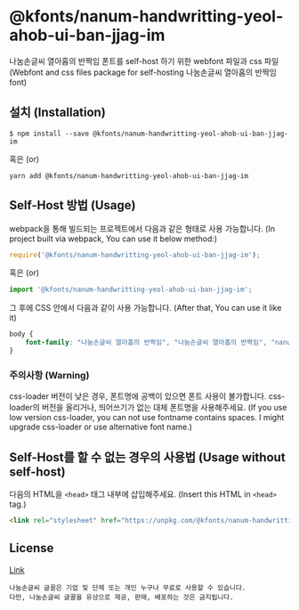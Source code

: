
# @kfonts/nanum-handwritting-yeol-ahob-ui-ban-jjag-im

나눔손글씨 열아홉의 반짝임 폰트를 self-host 하기 위한 webfont 파일과 css 파일
(Webfont and css files package for self-hosting 나눔손글씨 열아홉의 반짝임 font)

## 설치 (Installation)

```
$ npm install --save @kfonts/nanum-handwritting-yeol-ahob-ui-ban-jjag-im
```

혹은 (or)

```
yarn add @kfonts/nanum-handwritting-yeol-ahob-ui-ban-jjag-im
```

## Self-Host 방법 (Usage)

webpack을 통해 빌드되는 프로젝트에서 다음과 같은 형태로 사용 가능합니다.
(In project built via webpack, You can use it below method:)

```js
require('@kfonts/nanum-handwritting-yeol-ahob-ui-ban-jjag-im');
```

혹은 (or)

```js
import '@kfonts/nanum-handwritting-yeol-ahob-ui-ban-jjag-im';
```

그 후에 CSS 안에서 다음과 같이 사용 가능합니다.
(After that, You can use it like it)

```css
body {
    font-family: "나눔손글씨 열아홉의 반짝임", "나눔손글씨 열아홉의 반짝임", "nanum-handwritting-yeol-ahob-ui-ban-jjag-im";
}
```

### 주의사항 (Warning)

css-loader 버전이 낮은 경우, 폰트명에 공백이 있으면 폰트 사용이 불가합니다.
css-loader의 버전을 올리거나, 띄어쓰기가 없는 대체 폰트명을 사용해주세요.
(If you use low version css-loader, you can not use fontname contains spaces.
I might upgrade css-loader or use alternative font name.)

## Self-Host를 할 수 없는 경우의 사용법 (Usage without self-host)

다음의 HTML을 `<head>` 태그 내부에 삽입해주세요.
(Insert this HTML in `<head>` tag.)

```html
<link rel="stylesheet" href="https://unpkg.com/@kfonts/nanum-handwritting-yeol-ahob-ui-ban-jjag-im/index.css" />
```

## License

[Link](https://clova.ai/handwriting/list.html)

```
나눔손글씨 글꼴은 기업 및 단체 또는 개인 누구나 무료로 사용할 수 있습니다.
다만, 나눔손글씨 글꼴을 유상으로 제공, 판매, 배포하는 것은 금지됩니다.

```
